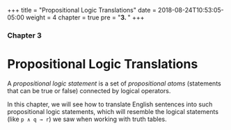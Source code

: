 +++
title = "Propositional Logic Translations"
date = 2018-08-24T10:53:05-05:00
weight = 4
chapter = true
pre = "<b>3. </b>"
+++
### Chapter 3

# Propositional Logic Translations

A *propositional logic statement* is a set of *propositional atoms* (statements that can be true or false) connected by logical operators.

In this chapter, we will see how to translate English sentences into such propositional logic statements, which will resemble the logical statements (like `p ∧ q → r`) we saw when working with truth tables.